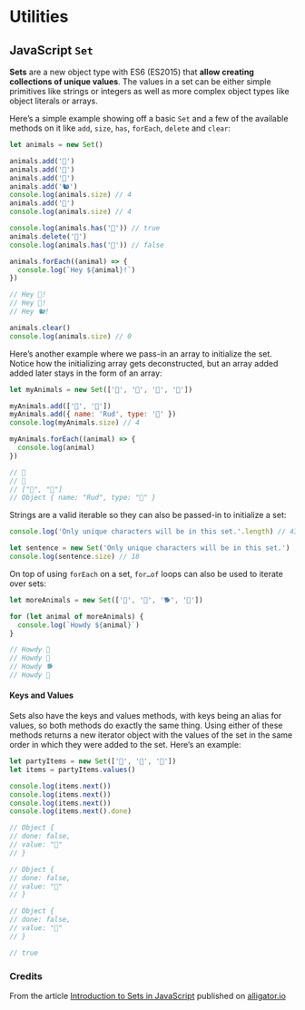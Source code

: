 # Utilities

## JavaScript `Set`

**Sets** are a new object type with ES6 (ES2015) that **allow creating collections of unique values**. The values in a set can be either simple primitives like strings or integers as well as more complex object types like object literals or arrays.

Here’s a simple example showing off a basic `Set` and a few of the available methods on it like `add`, `size`, `has`, `forEach`, `delete` and `clear`:

```js
let animals = new Set()

animals.add('🐷')
animals.add('🐼')
animals.add('🐢')
animals.add('🐿')
console.log(animals.size) // 4
animals.add('🐼')
console.log(animals.size) // 4

console.log(animals.has('🐷')) // true
animals.delete('🐷')
console.log(animals.has('🐷')) // false

animals.forEach((animal) => {
  console.log(`Hey ${animal}!`)
})

// Hey 🐼!
// Hey 🐢!
// Hey 🐿!

animals.clear()
console.log(animals.size) // 0
```

Here’s another example where we pass-in an array to initialize the set. Notice how the initializing array gets deconstructed, but an array added added later stays in the form of an array:

```js
let myAnimals = new Set(['🐷', '🐢', '🐷', '🐷'])

myAnimals.add(['🐨', '🐑'])
myAnimals.add({ name: 'Rud', type: '🐢' })
console.log(myAnimals.size) // 4

myAnimals.forEach((animal) => {
  console.log(animal)
})

// 🐷
// 🐢
// ["🐨", "🐑"]
// Object { name: "Rud", type: "🐢" }
```

Strings are a valid iterable so they can also be passed-in to initialize a set:

```js
console.log('Only unique characters will be in this set.'.length) // 43

let sentence = new Set('Only unique characters will be in this set.')
console.log(sentence.size) // 18
```

On top of using `forEach` on a set, `for…of` loops can also be used to iterate over sets:

```js
let moreAnimals = new Set(['🐺', '🐴', '🐕', '🐇'])

for (let animal of moreAnimals) {
  console.log(`Howdy ${animal}`)
}

// Howdy 🐺
// Howdy 🐴
// Howdy 🐕
// Howdy 🐇
```

#### Keys and Values

Sets also have the keys and values methods, with keys being an alias for values, so both methods do exactly the same thing. Using either of these methods returns a new iterator object with the values of the set in the same order in which they were added to the set. Here’s an example:

```js
let partyItems = new Set(['🍕', '🍾', '🎊'])
let items = partyItems.values()

console.log(items.next())
console.log(items.next())
console.log(items.next())
console.log(items.next().done)

// Object {
// done: false,
// value: "🍕"
// }

// Object {
// done: false,
// value: "🍾"
// }

// Object {
// done: false,
// value: "🎊"
// }

// true
```

### Credits

From the article [Introduction to Sets in JavaScript](https://alligator.io/js/sets-introduction/) published on [alligator.io](https://alligator.io)
